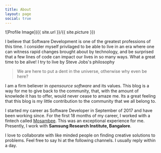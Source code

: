 ```yaml
---
title: About
layout: page
social: true
---
```

![Profile Image]({{ site.url }}/{{ site.picture }})

I believe that Software Development is one of the greatest professions of this time. I consider myself privilaged to be able to live in an era where one can witness rapid changes brought about by technology, and be surprised that a few lines of code can impact our lives in so many ways. What a great time to be alive! I try to live by Steve Jobs's philosophy

> We are here to put a dent in the universe, otherwise why even be here?

I am a firm believer in *opensource software* and its values. This blog is a way for me to give back to the community, that, with the amount of knowlede it has to offer, would never cease to amaze me. Its a great feeling that this blog is my little contribution to the community that we all belong to.

I started my career as Software Developer in September of 2017 and have been working since. For the first 18 months of my career, I worked with a fintech called [Mosambee](http://home.mosambee.in/). This was an exceptional experience for me. Presently, I work with **Samsung Research Institute, Bangalore**.

I love to collaborate with like minded people on finding creative solutions to problems. Feel free to say hi at the following channels. I usually reply within a day.